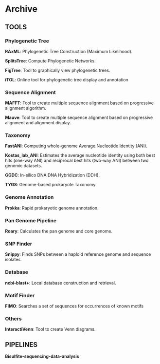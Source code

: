 # Archive

## TOOLS

### Phylogenetic Tree

**RAxML**: Phylogenetic Tree Construction (Maximum Likelihood).

**SplitsTree**: Compute Phylogenetic Networks.

**FigTree**: Tool to graphically view phylogenetic trees.

**iTOL**: Online tool for phylogenetic tree display and annotation

### Sequence Alignment

**MAFFT**: Tool to create multiple sequence alignment based on progressive alignment algorithm.

**Mauve**: Tool to create multiple sequence alignment based on progressive alignment and alignment display. 

### Taxonomy

**FastANI**: Computing whole-genome Average Nucleotide Identity (ANI).

**Kostas_lab_ANI**: Estimates the average nucleotide identity using both best hits (one-way ANI) and reciprocal best hits (two-way ANI) between two genomic datasets.

**GGDC**: In-silico DNA DNA Hybridization (DDH).

**TYGS**: Genome-based prokaryote Taxonomy.

### Genome Annotation

**Prokka**: Rapid prokaryotic genome annotation.

### Pan Genome Pipeline

**Roary**: Calculates the pan genome and core genome.

### SNP Finder

**Snippy**: Finds SNPs between a haploid reference genome and sequence isolates.

### Database

**ncbi-blast+**: Local database construction and retrieval.

### Motif Finder

**FIMO**: Searches a set of sequences for occurrences of known motifs

### Others

**InteractiVenn**: Tool to create Venn diagrams.

## PIPELINES

**Bisulfite-sequencing-data-analysis**
